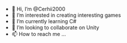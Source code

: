 - 👋 Hi, I’m @Cerhii2000
- 👀 I’m interested in creating interesting games
- 🌱 I’m currently learning C#
- 💞️ I’m looking to collaborate on Unity
- 📫 How to reach me ...

<!---
Cerhii2000/Cerhii2000 is a ✨ special ✨ repository because its `README.md` (this file) appears on your GitHub profile.
You can click the Preview link to take a look at your changes.
--->
